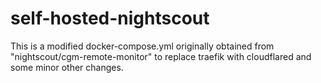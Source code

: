 # self-hosted-nightscout

This is a modified docker-compose.yml originally obtained from "nightscout/cgm-remote-monitor" to replace traefik with cloudflared and some minor other changes.
